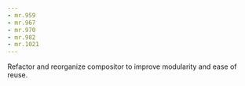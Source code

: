 ```yaml
---
- mr.959
- mr.967
- mr.970
- mr.982
- mr.1021
---
```

Refactor and reorganize compositor to improve modularity and ease of reuse.
